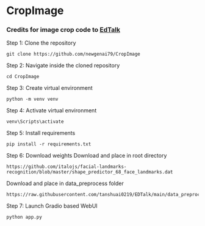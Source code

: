 # CropImage

### Credits for image crop code to [EdTalk](https://github.com/tanshuai0219/EDTalk)

Step 1: Clone the repository

```
git clone https://github.com/newgenai79/CropImage
```

Step 2: Navigate inside the cloned repository

```
cd CropImage
```

Step 3: Create virtual environment

```
python -m venv venv
```

Step 4: Activate virtual environment
```
venv\Scripts\activate
```

Step 5: Install requirements

```
pip install -r requirements.txt
```

Step 6: Download weights
Download and place in root directory

```
https://github.com/italojs/facial-landmarks-recognition/blob/master/shape_predictor_68_face_landmarks.dat
```

Download and place in data_preprocess folder

```
https://raw.githubusercontent.com/tanshuai0219/EDTalk/main/data_preprocess/M003_template.npy
```

Step 7: Launch Gradio based WebUI

```
python app.py
```